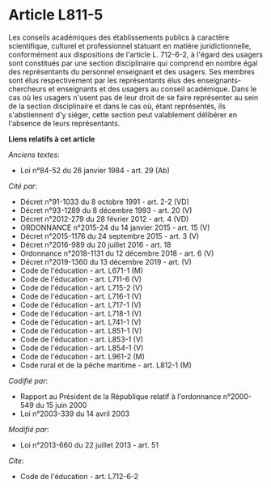 # Article L811-5

Les conseils académiques des établissements publics à caractère scientifique, culturel et professionnel statuant en matière
juridictionnelle, conformément aux dispositions de l'article L. 712-6-2, à l'égard des usagers sont constitués par une
section disciplinaire qui comprend en nombre égal des représentants du personnel enseignant et des usagers. Ses membres sont
élus respectivement par les représentants élus des enseignants-chercheurs et enseignants et des usagers au conseil
académique. Dans le cas où les usagers n'usent pas de leur droit de se faire représenter au sein de la section disciplinaire
et dans le cas où, étant représentés, ils s'abstiennent d'y siéger, cette section peut valablement délibérer en l'absence de
leurs représentants.

**Liens relatifs à cet article**

_Anciens textes_:

  - Loi n°84-52 du 26 janvier 1984 - art. 29 (Ab)

_Cité par_:

  - Décret n°91-1033 du 8 octobre 1991 - art. 2-2 (VD)
  - Décret n°93-1289 du 8 décembre 1993 - art. 20 (V)
  - Décret n°2012-279 du 28 février 2012 - art. 4 (VD)
  - ORDONNANCE n°2015-24 du 14 janvier 2015 - art. 15 (V)
  - Décret n°2015-1176 du 24 septembre 2015 - art. 3 (V)
  - Décret n°2016-989 du 20 juillet 2016 - art. 18
  - Ordonnance n°2018-1131 du 12 décembre 2018 - art. 6 (V)
  - Décret n°2019-1360 du 13 décembre 2019 - art. (V)
  - Code de l'éducation - art. L671-1 (M)
  - Code de l'éducation - art. L711-6 (V)
  - Code de l'éducation - art. L715-2 (V)
  - Code de l'éducation - art. L716-1 (V)
  - Code de l'éducation - art. L717-1 (V)
  - Code de l'éducation - art. L718-1 (V)
  - Code de l'éducation - art. L741-1 (V)
  - Code de l'éducation - art. L851-1 (V)
  - Code de l'éducation - art. L853-1 (V)
  - Code de l'éducation - art. L854-1 (V)
  - Code de l'éducation - art. L961-2 (M)
  - Code rural et de la pêche maritime - art. L812-1 (M)

_Codifié par_:

  - Rapport au Président de la République relatif à l'ordonnance n°2000-549 du 15 juin 2000
  - Loi n°2003-339 du 14 avril 2003

_Modifié par_:

  - Loi n°2013-660 du 22 juillet 2013 - art. 51

_Cite_:

  - Code de l'éducation - art. L712-6-2
